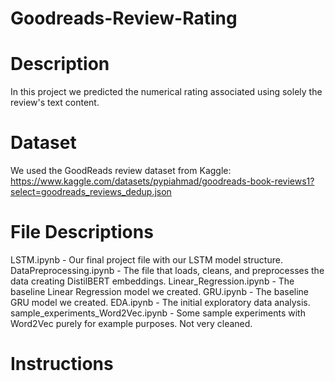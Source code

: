 # Goodreads-Review-Rating

# Description
In this project we predicted the numerical rating associated using solely the review's text content.  

# Dataset
We used the GoodReads review dataset from Kaggle: https://www.kaggle.com/datasets/pypiahmad/goodreads-book-reviews1?select=goodreads_reviews_dedup.json 

# File Descriptions
LSTM.ipynb - Our final project file with our LSTM model structure. 
DataPreprocessing.ipynb - The file that loads, cleans, and preprocesses the data creating DistilBERT embeddings. 
Linear_Regression.ipynb - The baseline Linear Regression model we created. 
GRU.ipynb - The baseline GRU model we created. 
EDA.ipynb - The initial exploratory data analysis.
sample_experiments_Word2Vec.ipynb - Some sample experiments with Word2Vec purely for example purposes. Not very cleaned. 

# Instructions

